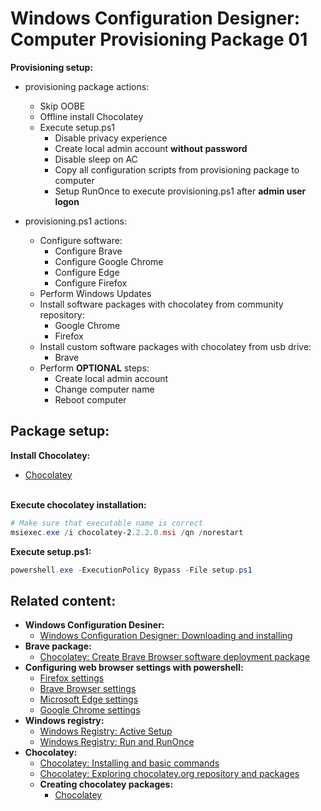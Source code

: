 # Windows Configuration Designer: Computer Provisioning Package 01

<b>Provisioning setup:</b>

* provisioning package actions:
    * Skip OOBE
    * Offline install Chocolatey
    * Execute setup.ps1
        * Disable privacy experience
        * Create local admin account <b>without password</b>
        * Disable sleep on AC
        * Copy all configuration scripts from provisioning package to computer
        * Setup RunOnce to execute provisioning.ps1 after <b>admin user logon</b>

* provisioning.ps1 actions:
    * Configure software:
        * Configure Brave
        * Configure Google Chrome
        * Configure Edge
        * Configure Firefox
    * Perform Windows Updates
    * Install software packages with chocolatey from community repository:
        * Google Chrome
        * Firefox
    * Install custom software packages with chocolatey from usb drive:
        * Brave
    * Perform <b>OPTIONAL</b> steps:
        * Create local admin account
        * Change computer name
        * Reboot computer

## Package setup:
<b>Install Chocolatey:</b>

* [Chocolatey](https://github.com/chocolatey/choco) <br /><br />

<b>Execute chocolatey installation:</b>

```powershell
# Make sure that executable name is correct
msiexec.exe /i chocolatey-2.2.2.0.msi /qn /norestart
```

<b>Execute setup.ps1:</b>

```powershell
powershell.exe -ExecutionPolicy Bypass -File setup.ps1
```

## Related content:
* <b>Windows Configuration Desiner:</b>
    * [Windows Configuration Designer: Downloading and installing](https://youtu.be/cSa12YaNMbU)
* <b>Brave package:</b>
    * [Chocolatey: Create Brave Browser software deployment package](https://youtu.be/8qla8rqSuAo)
* <b>Configuring web browser settings with powershell:</b>
    * [Firefox settings](https://www.youtube.com/playlist?list=PLVncjTDMNQ4SCsMyYad3CO0erlh-mGwiM)
    * [Brave Browser settings](https://www.youtube.com/playlist?list=PLVncjTDMNQ4RR2YCyeUAg9u0UX_qXWtkA)
    * [Microsoft Edge settings](https://www.youtube.com/playlist?list=PLVncjTDMNQ4QwvLOskFdmFz_rZUKdgTW6)
    * [Google Chrome settings](https://www.youtube.com/playlist?list=PLVncjTDMNQ4QNF4Npbo_eUzOUT_p6Or2k)
* <b>Windows registry:</b>
    * [Windows Registry: Active Setup](https://youtu.be/HrVJ7wdvfmo)
    * [Windows Registry: Run and RunOnce](https://youtu.be/zgFzCq5uEPw)
* <b>Chocolatey:</b>
    * [Chocolatey: Installing and basic commands](https://youtu.be/vEH7t5eqJq4)
    * [Chocolatey: Exploring chocolatey.org repository and packages](https://youtu.be/grbsYDEyCQ0)
    * <b>Creating chocolatey packages:</b>
        * [Chocolatey](https://www.youtube.com/playlist?list=PLVncjTDMNQ4TMCZqT4EJEtOGzwj6pvQKl)
